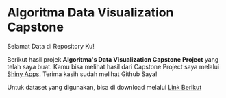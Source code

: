 # Algoritma Data Visualization Capstone
Selamat Data di Repository Ku!

Berikut hasil projek **Algoritma's Data Visualization Capstone Project** yang telah saya buat. Kamu bisa melihat hasil dari Capstone Project saya melalui [Shiny Apps](https://ahmaddfauzi.shinyapps.io/Disney_Analysis/). Terima kasih sudah melihat Github Saya!

Untuk dataset yang digunakan, bisa di download melalui [Link Berikut](https://www.kaggle.com/datasets/shivamb/disney-movies-and-tv-shows?resource=download)
